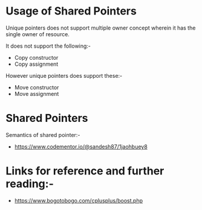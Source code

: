 # Usage of Shared Pointers
Unique pointers does not support multiple owner concept wherein it has the single owner of resource.

It does not support the following:-
* Copy constructor
* Copy assignment

However unique pointers does support these:-
* Move constructor
* Move assignment

# Shared Pointers
Semantics of shared pointer:-
* https://www.codementor.io/@sandesh87/1jaohbuey8

# Links for reference and further reading:-
* https://www.bogotobogo.com/cplusplus/boost.php
